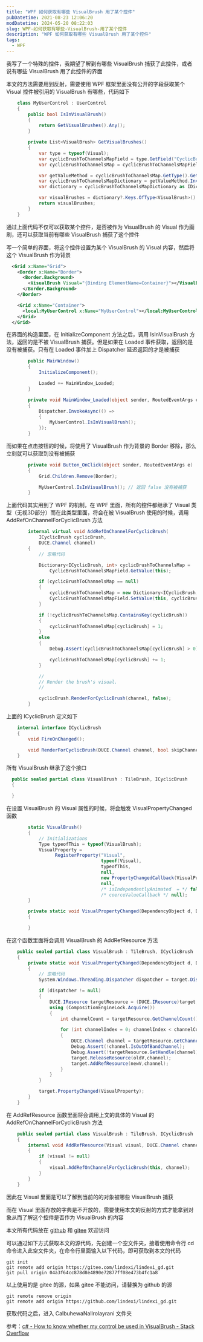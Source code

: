 ```yaml
---
title: "WPF 如何获取有哪些 VisualBrush 用了某个控件"
pubDatetime: 2021-08-23 12:06:20
modDatetime: 2024-05-20 08:22:03
slug: WPF-如何获取有哪些-VisualBrush-用了某个控件
description: "WPF 如何获取有哪些 VisualBrush 用了某个控件"
tags:
  - WPF
---
```





我写了一个特殊的控件，我期望了解到有哪些 VisualBrush 捕获了此控件，或者说有哪些 VisualBrush 用了此控件的界面

<!--more-->


<!-- CreateTime:2021/8/23 20:06:20 -->

<!-- 发布 -->

本文的方法需要用到反射，需要使用 WPF 框架里面没有公开的字段获取某个 Visual 控件被引用的 VisualBrush 有哪些，代码如下

```csharp
    class MyUserControl : UserControl
    {
        public bool IsInVisualBrush()
        {
            return GetVisualBrushes().Any();
        }

        private List<VisualBrush> GetVisualBrushes()
        {
            var type = typeof(Visual);
            var cyclicBrushToChannelsMapField = type.GetField("CyclicBrushToChannelsMapField", BindingFlags.Static | BindingFlags.NonPublic);
            var cyclicBrushToChannelsMap = cyclicBrushToChannelsMapField.GetValue(null);

            var getValueMethod = cyclicBrushToChannelsMap.GetType().GetMethod("GetValue");
            var cyclicBrushToChannelsMapDictionary = getValueMethod.Invoke(cyclicBrushToChannelsMap, new object[] { this });
            var dictionary = cyclicBrushToChannelsMapDictionary as IDictionary;

            var visualBrushes = dictionary?.Keys.OfType<VisualBrush>().ToList() ?? new List<VisualBrush>(0);
            return visualBrushes;
        }
    }
```

通过上面代码不仅可以获取某个控件，是否被作为 VisualBrush 的 Visual 作为画刷，还可以获取当前有哪些 VisualBrush 捕获了这个控件

写一个简单的界面，将这个控件设置为某个 VisualBrush 的 Visual 内容，然后将这个 VisualBrush 作为背景

```xml
  <Grid x:Name="Grid">
    <Border x:Name="Border">
      <Border.Background>
        <VisualBrush Visual="{Binding ElementName=Container}"></VisualBrush>
      </Border.Background>
    </Border>

    <Grid x:Name="Container">
      <local:MyUserControl x:Name="MyUserControl"></local:MyUserControl>
    </Grid>
  </Grid>
```

在界面的构造里面，在 InitializeComponent 方法之后，调用 IsInVisualBrush 方法，返回的是不被 VisualBrush 捕获。但是如果在 Loaded 事件获取，返回的是没有被捕获。只有在 Loaded 事件加上 Dispatcher 延迟返回的才是被捕获

```csharp
        public MainWindow()
        {
            InitializeComponent();

            Loaded += MainWindow_Loaded;
        }

        private void MainWindow_Loaded(object sender, RoutedEventArgs e)
        {
            Dispatcher.InvokeAsync(() =>
            {
                MyUserControl.IsInVisualBrush();
            });
        }
```

而如果在点击按钮的时候，将使用了 VisualBrush 作为背景的 Border 移除，那么立刻就可以获取到没有被捕获

```csharp
        private void Button_OnClick(object sender, RoutedEventArgs e)
        {
            Grid.Children.Remove(Border);

            MyUserControl.IsInVisualBrush(); // 返回 false 没有被捕获
        }
```

上面代码其实用到了 WPF 的机制，在 WPF 里面，所有的控件都继承了 Visual 类型（无视3D部分）而在此类型里面，将会在被 VisualBrush 使用的时候，调用 AddRefOnChannelForCyclicBrush 方法

```csharp
        internal virtual void AddRefOnChannelForCyclicBrush(
            ICyclicBrush cyclicBrush,
            DUCE.Channel channel)
        {
            // 忽略代码

            Dictionary<ICyclicBrush, int> cyclicBrushToChannelsMap =
                CyclicBrushToChannelsMapField.GetValue(this);

            if (cyclicBrushToChannelsMap == null)
            {
                cyclicBrushToChannelsMap = new Dictionary<ICyclicBrush, int>();
                CyclicBrushToChannelsMapField.SetValue(this, cyclicBrushToChannelsMap);
            }

            if (!cyclicBrushToChannelsMap.ContainsKey(cyclicBrush))
            {
                cyclicBrushToChannelsMap[cyclicBrush] = 1;
            }
            else
            {
                Debug.Assert(cyclicBrushToChannelsMap[cyclicBrush] > 0);

                cyclicBrushToChannelsMap[cyclicBrush] += 1;
            }

            //
            // Render the brush's visual.
            //

            cyclicBrush.RenderForCyclicBrush(channel, false);
        }
```

上面的 ICyclicBrush 定义如下

```csharp
    internal interface ICyclicBrush
    {
        void FireOnChanged();

        void RenderForCyclicBrush(DUCE.Channel channel, bool skipChannelCheck);
    }
```

所有 VisualBrush 继承了这个接口

```csharp
  public sealed partial class VisualBrush : TileBrush, ICyclicBrush
  {

  }
```

在设置 VisualBrush 的 Visual 属性的时候，将会触发 VisualPropertyChanged 函数

```csharp
        static VisualBrush()
        {
            // Initializations
            Type typeofThis = typeof(VisualBrush);
            VisualProperty =
                  RegisterProperty("Visual",
                                   typeof(Visual),
                                   typeofThis,
                                   null,
                                   new PropertyChangedCallback(VisualPropertyChanged),
                                   null,
                                   /* isIndependentlyAnimated  = */ false,
                                   /* coerceValueCallback */ null);
        }

        private static void VisualPropertyChanged(DependencyObject d, DependencyPropertyChangedEventArgs e)
        {

        }
```

在这个函数里面将会调用 VisualBrush 的 AddRefResource 方法

```csharp
    public sealed partial class VisualBrush : TileBrush, ICyclicBrush
    {
        private static void VisualPropertyChanged(DependencyObject d, DependencyPropertyChangedEventArgs e)
        {
        	// 忽略代码
            System.Windows.Threading.Dispatcher dispatcher = target.Dispatcher;

            if (dispatcher != null)
            {
                DUCE.IResource targetResource = (DUCE.IResource)target;
                using (CompositionEngineLock.Acquire())
                {
                    int channelCount = targetResource.GetChannelCount();

                    for (int channelIndex = 0; channelIndex < channelCount; channelIndex++)
                    {
                        DUCE.Channel channel = targetResource.GetChannel(channelIndex);
                        Debug.Assert(!channel.IsOutOfBandChannel);
                        Debug.Assert(!targetResource.GetHandle(channel).IsNull);
                        target.ReleaseResource(oldV,channel);
                        target.AddRefResource(newV,channel);
                    }
                }
            }

            target.PropertyChanged(VisualProperty);
        }
    }
```

在 AddRefResource 函数里面将会调用上文的具体的 Visual 的 AddRefOnChannelForCyclicBrush 方法

```csharp
    public sealed partial class VisualBrush : TileBrush, ICyclicBrush
    {
        internal void AddRefResource(Visual visual, DUCE.Channel channel)
        {
            if (visual != null)
            {
                visual.AddRefOnChannelForCyclicBrush(this, channel);
            }
        }
    }
```

因此在 Visual 里面是可以了解到当前的的对象被哪些 VisualBrush 捕获

而在 Visual 里面存放的字典是不开放的，需要使用本文的反射的方式才能拿到对象从而了解这个控件是否作为 VisualBrush 的内容

本文所有代码放在 [github](https://github.com/lindexi/lindexi_gd/tree/04a3f64cc878d8e4890e72877ff08e473b4fc1a8/CalbuhewaNallrolayrani) 和 [gitee](https://gitee.com/lindexi/lindexi_gd/tree/04a3f64cc878d8e4890e72877ff08e473b4fc1a8/CalbuhewaNallrolayrani) 欢迎访问

可以通过如下方式获取本文的源代码，先创建一个空文件夹，接着使用命令行 cd 命令进入此空文件夹，在命令行里面输入以下代码，即可获取到本文的代码

```
git init
git remote add origin https://gitee.com/lindexi/lindexi_gd.git
git pull origin 04a3f64cc878d8e4890e72877ff08e473b4fc1a8
```

以上使用的是 gitee 的源，如果 gitee 不能访问，请替换为 github 的源

```
git remote remove origin
git remote add origin https://github.com/lindexi/lindexi_gd.git
```

获取代码之后，进入 CalbuhewaNallrolayrani 文件夹


参考：[c# - How to know whether my control be used in VisualBrush - Stack Overflow](https://stackoverflow.com/q/68887185/6116637 )

